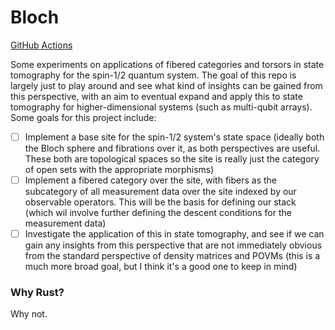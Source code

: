 # Bloch

[GitHub Actions](https://github.com/0xEstelle/bloch/workflows/test/badge.svg)

Some experiments on applications of fibered categories and torsors in state tomography for the spin-1/2 quantum system. The goal of this repo is largely just to play around and see what kind of insights can be gained from this perspective, with an aim to eventual expand and apply this to state tomography for higher-dimensional systems (such as multi-qubit arrays). Some goals for this project include:

- [ ] Implement a base site for the spin-1/2 system's state space (ideally both the Bloch sphere and fibrations over it, as both perspectives are useful. These both are topological spaces so the site is really just the category of open sets with the appropriate morphisms)
- [ ] Implement a fibered category over the site, with fibers as the subcategory of all measurement data over the site indexed by our observable operators. This will be the basis for defining our stack (which wil involve further defining the descent conditions for the measurement data)
- [ ] Investigate the application of this in state tomography, and see if we can gain any insights from this perspective that are not immediately obvious from the standard perspective of density matrices and POVMs (this is a much more broad goal, but I think it's a good one to keep in mind)

### Why Rust?

Why not.